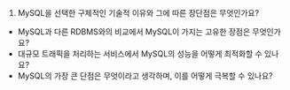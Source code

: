 

1) MySQL을 선택한 구체적인 기술적 이유와 그에 따른 장단점은 무엇인가요?
- MySQL과 다른 RDBMS와의 비교에서 MySQL이 가지는 고유한 장점은 무엇인가요?
- 대규모 트래픽을 처리하는 서비스에서 MySQL의 성능을 어떻게 최적화할 수 있나요?
- MySQL의 가장 큰 단점은 무엇이라고 생각하며, 이를 어떻게 극복할 수 있나요?
